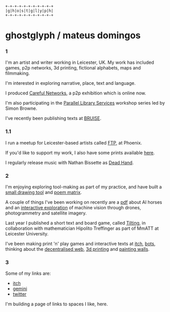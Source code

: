 ```
+-+-+-+-+-+-+-+-+-+-+
|g|h|o|s|t|g|l|y|p|h|
+-+-+-+-+-+-+-+-+-+-+
```

# ghostglyph / mateus domingos

### 1

I'm an artist and writer working in Leicester, UK.
My work has included games, p2p networks, 3d printing, fictional alphabets, maps and filmmaking.

I'm interested in exploring narrative, place, text and language.

I produced [Careful Networks](https://carefulnetworks.net), a p2p exhibition which is online now.

I'm also participating in the [Parallel Library Services](https://pls.simonbrowne.biz) workshop series led by Simon Browne.

I've recently been publishing texts at
[BRUISE](https://bruise.in).

### 1.1

I run a meetup for Leicester-based artists called
[FTP](https://www.phoenix.org.uk/event/ftp-artist-meetup/),
at Phoenix.

If you'd like to support my work, I also have some prints available
[here](https://gg.bruise.in/table.html).

I regularly release music with Nathan Bissette as
[Dead Hand](https://deadhandsounds.bandcamp.com).

### 2

I'm enjoying exploring tool-making as part of my practice, and have built a [small drawing tool](https://ghostglyph.itch.io/flat-sketch) and [poem matrix](https://endless-nothing.glitch.me/).

A couple of things I've been working on recently are a
[pdf](https://ghostglyph.itch.io/my-network-for-a-horse)
about AI horses and an
[interactive exploration](https://eyes-2021.glitch.me/)
of machine vision through drones, photogrammetry and satellite imagery.

Last year I published a short text and board game, called
[Tilting](https://tilting.glitch.me/),
in collaboration with mathematician Hipolito Treffinger as part of MmATT at Leicester University.

I've been making print 'n' play games and interactive texts at
[itch](https://ghostglyph.itch.io),
[bots](https://twitter.com/glyphcave),
thinking about the
[decentralised web](https://medium.com/@ghostglyph/the-decentralised-web-5d4853eb2fd8),
[3d printing](http://shpws.me/R1fi)
and
[painting walls](https://unsplash.com/photos/NZAOMLKviUQ).

### 3

Some of my links are:

- [itch](https://ghostglyph.itch.io)
- [gemini](gemini://gem.bruise.in/)
- [twitter](https://twitter.com/gh0stglyph)

I'm building a page of links to spaces I like, here.

